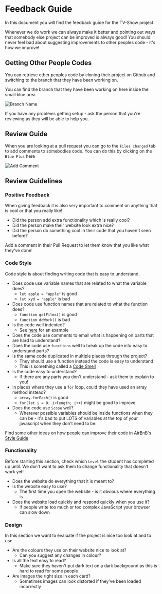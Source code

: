 # Feedback Guide

In this document you will find the feedback guide for the TV-Show project.

Whenever we do work we can always make it better and pointing out ways that somebody else project can be improved is always good! You should never feel bad about suggesting improvements to other peoples code - it's how we improve!

## Getting Other People Codes

You can retrieve other peoples code by cloning their project on Github and switching to the branch that they have been working on.

You can find the branch that they have been working on here inside the small blue area

![Branch Name](./example-screenshots/reviewing_branch.jpg)

If you have any problems getting setup - ask the person that you're reviewing as they will be able to help you.

## Review Guide

When you are looking at a pull request you can go to the `Files changed` tab to add comments to somebodies code. You can do this by clicking on the `Blue Plus` here

![Add Comment](./example-screenshots/add_comment.jpg)

## Review Guidelines

### Positive Feedback

When giving feedback it is also very important to comment on anything that is cool or that you really like!

- Did the person add extra functionality which is really cool?
- Did the person make their website look extra nice?
- Did the person do something cool in their code that you haven't seen before?

Add a comment in their Pull Request to let them know that you like what they've done!

### Code Style

Code style is about finding writing code that is easy to understand.

- Does code use variable names that are related to what the variable does?
  - `let apple = "apple"` is good
  - `let xyd = "apple"` is bad
- Does code use function names that are related to what the function does?
  - `function getFilms()` is good
  - `function doWork()` is bad
- Is the code well indented?
  - See [here](https://courses.cs.washington.edu/courses/cse154/18au/resources/styleguide/js/spacing-indentation-js.html) for an example
- Does the code use comments to email what is happening on parts that are hard to understand?
- Does the code use `functions` well to break up the code into easy to understand parts?
- Is the same code duplicated in multiple places through the project?
  - They should use a function instead the code is easy to understand
  - This is something called a [Code Smell](https://sourcemaking.com/refactoring/smells)
- Is the code easy to understand?
  - If there are any parts you don't understand - ask them to explain to you!
- In places where they use a `for` loop, could they have used an array method instead?
  - `array.forEach()` is good
  - `for(let i = 0; i<length; i++)` might be good to improve
- Does the code use `Scope` well?
  - Wherever possible variables should be inside functions when they can be - it's bad to put LOTS of variables at the top of your javascript when they don't need to be.

Find some other ideas on how people can improve their code in [AirBnB's Style Guide](https://github.com/airbnb/javascript)

### Functionality

Before starting this section, check which `Level` the student has completed up until. We don't want to ask them to change functionality that doesn't work yet!

- Does the website do everything that it is meant to?
- Is the website easy to use?
  - The first time you open the website - is it obvious where everything is
- Does the website load quickly and respond quickly when you use it?
  - If people write too much or too complex JavaScript your browser can slow down

### Design

In this section we want to evaluate if the project is nice too look at and to use.

- Are the colours they use on their website nice to look at?
  - Can you suggest any changes in colour?
- Is all the text easy to read?
  - Make sure they haven't put dark text on a dark background as this is hard to read for some people
- Are images the right size in each card?
  - Sometimes images can look distorted if they've been loaded incorrectly
